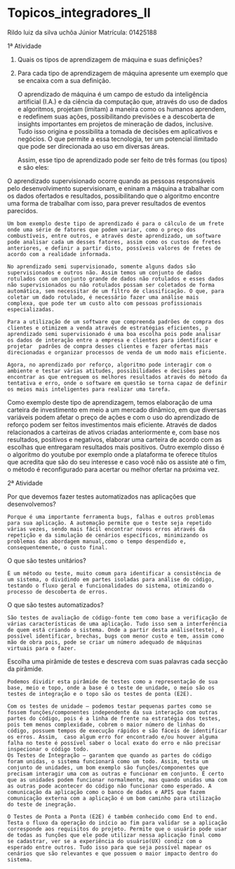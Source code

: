# Topicos_integradores_II


Rildo luiz da silva uchôa Júnior
Matrícula: 01425188

1ª Atividade

1. Quais os tipos de aprendizagem de máquina e suas definições?
2. Para cada tipo de aprendizagem de máquina apresente um exemplo que se encaixa com a sua definição.

	O aprendizado de máquina é um campo de estudo da inteligência artificial (I.A.) e da ciência da computação que, através do uso de dados e algoritmos, projetam (imitam) a maneira como os humanos aprendem, e redefinem suas ações, possibilitando previsões e a descoberta de insights importantes em projetos de mineração de dados, inclusive. Tudo isso origina e possibilita a tomada de decisões em aplicativos e negócios. O que permite a essa tecnologia, ter um potencial ilimitado que pode ser direcionada ao uso em diversas áreas.
	
	Assim, esse tipo de aprendizado pode ser feito de três formas (ou tipos) e são eles:
	
O aprendizado supervisionado ocorre quando as pessoas responsáveis pelo desenvolvimento supervisionam, e eninam a máquina a trabalhar com os dados ofertados e resultados, possibilitando que o algoritmo encontre uma forma de trabalhar com isso, para prever resultados de eventos parecidos.

	Um bom exemplo deste tipo de aprendizado é para o cálculo de um frete onde uma série de fatores que podem variar, como o preço dos combustíveis, entre outros, e através deste aprendizado, um software pode analisar cada um desses fatores, assim como os custos de fretes anteriores, e definir a partir disto, possíveis valores de fretes de acordo com a realidade informada.
	
	No aprendizado semi supervisionado, somente alguns dados são supervisionados e outros não. Assim temos um conjunto de dados rotulados com um conjunto grande de dados não rotulados e esses dados não supervisionados ou não rotulados possam ser coletados de forma automática, sem necessitar de um filtro de classificação. O que, para coletar um dado rotulado, é necessário fazer uma análise mais complexa, que pode ter um custo alto com pessoas profissionais especializadas. 
	
	Para a utilização de um software que compreenda padrões de compra dos clientes e otimizem a venda através de estratégias eficientes, p aprendizado semi supervisionado é uma boa escolha pois pode analisar os dados de interação entre a empresa e clientes para identificar e projetar  padrões de compra desses clientes e fazer ofertas mais direcionadas e organizar processos de venda de um modo mais eficiente.
	
	Agora, no aprendizado por reforço, algoritmo pode interagir com o ambiente e testar várias atitudes, possibilidades e decisões para encontrar as que entreguem os melhores resultados através do método da tentativa e erro, onde o software em questão se torna capaz de definir os meios mais inteligentes para realizar uma tarefa.
Como exemplo deste tipo de aprendizagem, temos  elaboração de uma carteira de investimento em meio a um mercado dinâmico, em que diversas variáveis podem afetar o preço de ações e com o uso do aprendizado de reforço podem ser feitos investimentos mais eficiente. Através de dados relacionados a carteiras de ativos criadas anteriormente e, com base nos resultados, positivos e negativos, elaborar uma carteira de acordo com as escolhas que entregaram resultados mais positivos.  Outro exemplo disso é o algoritmo do youtube por exemplo onde a plataforma te oferece títulos que acredita que são do seu interesse e caso você não os assiste até o fim, o método é reconfigurado para acertar ou melhor ofertar na próxima vez.

2ª Atividade

Por que devemos fazer testes automatizados nas aplicações que desenvolvemos?

	Porque é uma importante ferramenta bugs, falhas e outros problemas para sua aplicação. A automação permite que o teste seja repetido várias vezes, sendo mais fácil encontrar novos erros através da repetição e da simulação de cenários específicos, minimizando os problemas das abordagem manual,como o tempo despendido e, consequentemente, o custo final.

O que são testes unitários?

	É um método ou teste, muito comum para identificar a consistência de um sistema, o dividindo em partes isoladas para análise do código, testando o fluxo geral e funcionalidades do sistema, otimizando o processo de descoberta de erros.
	
O que são testes automatizados?
	
	São testes de avaliação de código-fonte tem como base a verificação de várias características de uma aplicação. Tudo isso sem a interferência de quem está criando o sistema. Onde a partir desta análise(teste), é possível identificar, brechas, bugs com menor custo e tem, assim como mão de obra pois, pode se criar um número adequado de máquinas virtuais para o fazer.
	
Escolha uma pirâmide de testes e descreva com suas palavras cada secção da pirâmide.

	Podemos dividir esta pirâmide de testes como a representação de sua base, meio e topo, onde a base é o teste de unidade, o meio são os testes de integração e o topo são os testes de ponta (E2E).
	
	Com os testes de unidade – podemos testar pequenas partes como se fossem funções/componentes independente da sua interação com outras partes do código, pois é a linha de frente na estratégia dos testes, pois tem menos complexidade, cobrem o maior número de linhas do código, possuem tempos de execução rápidos e são fáceis de identificar os erros. Assim,  caso algum erro for encontrado e/ou houver alguma falha no teste é possível saber o local exato do erro e não precisar inspecionar o código todo.
	Os Testes de Integração – garantem que quando as partes do código foram unidas, o sistema funcionará como um todo. Assim, testa um conjunto de unidades, um bom exemplo são funções/componentes que precisam interagir uma com as outras e funcionar em conjunto. É certo que as unidades podem funcionar normalmente, mas quando unidas uma com as outras pode acontecer do código não funcionar como esperado. A comunicação da aplicação como o banco de dados e APIS que fazem comunicação externa com a aplicação é um bom caminho para utilização do teste de inegração.
	
	O Testes de Ponta a Ponta (E2E) é também conhecido como End to end. Testa o fluxo da operação do início ao fim para validar se a aplicação corresponde aos requisitos do projeto. Permite que o usuário pode usar de todas as funções que ele pode utilizar nessa aplicação final como se cadastrar, ver se a experiência do usuário(UX) condiz com o esperado entre outros. Tudo isso para que seja possível mapear os cenários que são relevantes e que possuem o maior impacto dentro do sistema.

